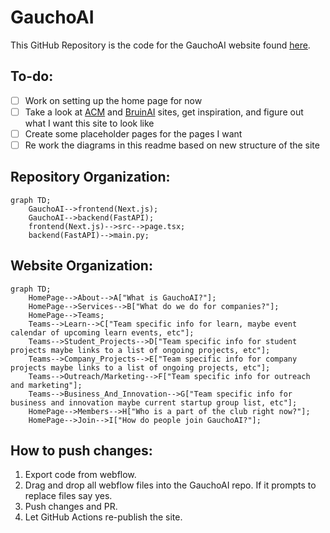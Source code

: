 # GauchoAI

This GitHub Repository is the code for the GauchoAI website found [here](gauchoai.org).

## To-do:

- [ ] Work on setting up the home page for now
- [ ] Take a look at [ACM](https://www.ucsbacm.com/) and [BruinAI](https://bruinai.org/) sites, get inspiration, and figure out what I want this site to look like
- [ ] Create some placeholder pages for the pages I want
- [ ] Re work the diagrams in this readme based on new structure of the site

## Repository Organization:

```mermaid
graph TD;
    GauchoAI-->frontend(Next.js);
    GauchoAI-->backend(FastAPI);
    frontend(Next.js)-->src-->page.tsx;
    backend(FastAPI)-->main.py;
```

## Website Organization:

```mermaid
graph TD;
    HomePage-->About-->A["What is GauchoAI?"];
    HomePage-->Services-->B["What do we do for companies?"];
    HomePage-->Teams;
    Teams-->Learn-->C["Team specific info for learn, maybe event calendar of upcoming learn events, etc"];
    Teams-->Student_Projects-->D["Team specific info for student projects maybe links to a list of ongoing projects, etc"];
    Teams-->Company_Projects-->E["Team specific info for company projects maybe links to a list of ongoing projects, etc"];
    Teams-->Outreach/Marketing-->F["Team specific info for outreach and marketing"];
    Teams-->Business_And_Innovation-->G["Team specific info for business and innovation maybe current startup group list, etc"];
    HomePage-->Members-->H["Who is a part of the club right now?"];
    HomePage-->Join-->I["How do people join GauchoAI?"];
```
## How to push changes:

1. Export code from webflow.
2. Drag and drop all webflow files into the GauchoAI repo. If it prompts to replace files say yes.
3. Push changes and PR.
4. Let GitHub Actions re-publish the site.
